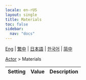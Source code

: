 ```yaml
---
locale: en-rUS
layout: single
title: Materials
toc: false
sidebar:
  nav: "docs"
---
```

[Eng](/dancexr/menu/2025.4/actor/materials) | [繁中](/tw/dancexr/menu/2025.4/actor/materials) | [日本語](/jp/dancexr/menu/2025.4/actor/materials) | [한국어](/kr/dancexr/menu/2025.4/actor/materials) | [简中](/zh/dancexr/menu/2025.4/actor/materials)

[Actor](../menu#Actor) > Materials



| Setting | Value | Description |
| :--- | --- | :--- |
